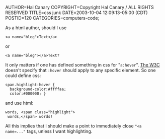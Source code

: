 AUTHOR=Hal Canary
COPYRIGHT=Copyright Hal Canary / ALL RIGHTS RESERVED
TITLE=css junk
DATE=2003-10-04 12:09:13-05:00 (CDT)
POSTID=120
CATEGORIES=computers-code;

As a html author, should I use

    <a name="bleg">Text</a>

or

    <a name="bleg"></a>Text?

It only matters if one has defined something in css for "`a:hover`". [The W3C](http://www.w3.org/TR/REC-CSS2/selector.html#x33) doesn't specify that `:hover` should apply to any specific element. So one could define css:

    span.highlight:hover {
      background-color:#ffffaa;
      color:#000000; }

and use html:

    words, <span class="highlight">
     words,</span> words!

All this implies that I should make a point to immediately close `"<a name=..."` tags, unless I want highlighting.

